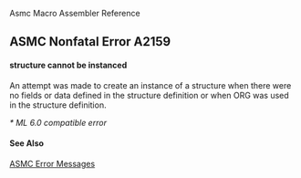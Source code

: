 Asmc Macro Assembler Reference

## ASMC Nonfatal Error A2159

#### structure cannot be instanced

An attempt was made to create an instance of a structure when there were no fields or data defined in the structure definition or when ORG was used in the structure definition.

_* ML 6.0 compatible error_

#### See Also

[ASMC Error Messages](readme.md)